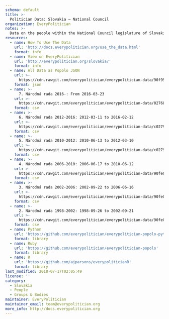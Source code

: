 ```yaml
---
schema: default
title: >-
  Politician Data: Slovakia — National Council
organization: EveryPolitician
notes: >-
  Data on the people within the National Council legislature of Slovakia.
resources:
  - name: How To Use The Data
    url: 'http://docs.everypolitician.org/use_the_data.html'
    format: info
  - name: View on EveryPolitician
    url: 'http://everypolitician.org/slovakia/'
    format: info
  - name: All Data as Popolo JSON
    url: >-
      https://cdn.rawgit.com/everypolitician/everypolitician-data/90f95b632e6e733795c10329a6fa05e0eaa583e0/data/Slovakia/National_Council/ep-popolo-v1.0.json
    format: json
  - name: >-
      7. Národná rada 2016-: From 2016-03-23
    url: >-
      https://cdn.rawgit.com/everypolitician/everypolitician-data/02768831848f53e3c75c8d419288a0fe03924b2e/data/Slovakia/National_Council/term-7.csv
    format: csv
  - name: >-
      6. Národná rada 2012-2016: 2012-03-11 to 2016-02-12
    url: >-
      https://cdn.rawgit.com/everypolitician/everypolitician-data/c0279f2b6dd1784deb82af48b0302310e3a4c524/data/Slovakia/National_Council/term-6.csv
    format: csv
  - name: >-
      5. Národná rada 2010-2012: 2010-06-13 to 2012-03-10
    url: >-
      https://cdn.rawgit.com/everypolitician/everypolitician-data/c0279f2b6dd1784deb82af48b0302310e3a4c524/data/Slovakia/National_Council/term-5.csv
    format: csv
  - name: >-
      4. Národná rada 2006-2010: 2006-06-17 to 2010-06-12
    url: >-
      https://cdn.rawgit.com/everypolitician/everypolitician-data/90fe059c4bb34703d99b9057a222bb72b8fc8da5/data/Slovakia/National_Council/term-4.csv
    format: csv
  - name: >-
      3. Národná rada 2002-2006: 2002-09-22 to 2006-06-16
    url: >-
      https://cdn.rawgit.com/everypolitician/everypolitician-data/90fe059c4bb34703d99b9057a222bb72b8fc8da5/data/Slovakia/National_Council/term-3.csv
    format: csv
  - name: >-
      2. Národná rada 1998-2002: 1998-09-26 to 2002-09-21
    url: >-
      https://cdn.rawgit.com/everypolitician/everypolitician-data/90fe059c4bb34703d99b9057a222bb72b8fc8da5/data/Slovakia/National_Council/term-2.csv
    format: csv
  - name: Python
    url: 'https://github.com/everypolitician/everypolitician-popolo-python'
    format: library
  - name: Ruby
    url: 'https://github.com/everypolitician/everypolitician-popolo'
    format: library
  - name: R
    url: 'https://github.com/ajparsons/everypoliticianR'
    format: library
last_modified: 2018-07-17T02:05:49
license: ''
category:
  - Slovakia
  - People
  - Groups & Bodies
maintainer: EveryPolitician
maintainer_email: team@everypolitician.org
more_info: http://docs.everypolitician.org
---
```


